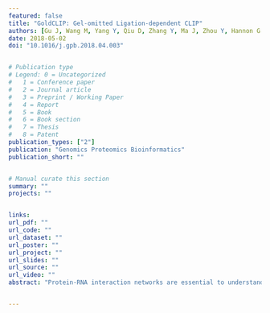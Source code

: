```yaml
---
featured: false
title: "GoldCLIP: Gel-omitted Ligation-dependent CLIP"
authors: [Gu J, Wang M, Yang Y, Qiu D, Zhang Y, Ma J, Zhou Y, Hannon G. J, Yu Y.]
date: 2018-05-02
doi: "10.1016/j.gpb.2018.04.003"


# Publication type
# Legend: 0 = Uncategorized
#   1 = Conference paper
#   2 = Journal article
#   3 = Preprint / Working Paper
#   4 = Report
#   5 = Book
#   6 = Book section
#   7 = Thesis
#   8 = Patent
publication_types: ["2"]
publication: "Genomics Proteomics Bioinformatics"
publication_short: ""


# Manual curate this section
summary: ""
projects: ""


links:
url_pdf: ""
url_code: ""
url_dataset: ""
url_poster: ""
url_project: ""
url_slides: ""
url_source: ""
url_video: ""
abstract: "Protein-RNA interaction networks are essential to understand gene regulation control. Identifying binding sites of RNA-binding proteins (RBPs) by the UV-crosslinking and immunoprecipitation (CLIP) represents one of the most powerful methods to map protein-RNA interactions in vivo. However, the traditional CLIP protocol is technically challenging, which requires radioactive labeling and suffers from material loss during PAGE-membrane transfer procedures. Here we introduce a super-efficient CLIP method (GoldCLIP) that omits all gel purification steps. This nonisotopic method allows us to perform highly reproducible CLIP experiments with polypyrimidine tract-binding protein (PTB), a classical RBP in human cell lines. In principle, our method guarantees sequencing library constructions, providing the protein of interest can be successfully crosslinked to RNAs in living cells. GoldCLIP is readily applicable to diverse proteins to uncover their endogenous RNA targets."


---
```

